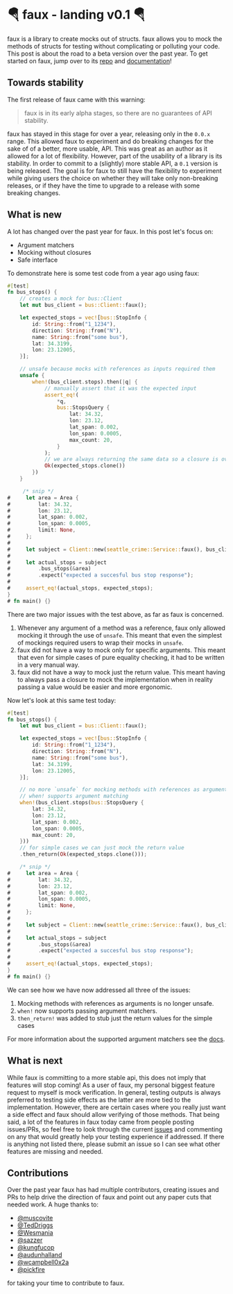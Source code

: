 # 🪂 faux - landing v0.1 🪂

faux is a library to create mocks out of structs. faux allows you to
mock the methods of structs for testing without complicating or
polluting your code. This post is about the road to a beta version
over the past year. To get started on faux, jump over to its
[repo](https://github.com/nrxus/faux/) and
[documentation](https://docs.rs/faux/)!

## Towards stability

The first release of faux came with this warning:

> faux is in its early alpha stages, so there are no guarantees of API
> stability.

faux has stayed in this stage for over a year, releasing only in the
`0.0.x` range. This allowed faux to experiment and do breaking changes
for the sake of of a better, more usable, API. This was great as an
author as it allowed for a lot of flexibility. However, part of the
usability of a library is its stability. In order to commit to a
(slightly) more stable API, a `0.1` version is being released. The
goal is for faux to still have the flexibility to experiment while
giving users the choice on whether they will take only non-breaking
releases, or if they have the time to upgrade to a release with some
breaking changes.

## What is new

A lot has changed over the past year for faux. In this post let's focus on:

* Argument matchers
* Mocking without closures
* Safe interface

To demonstrate here is some test code from a year ago using faux:

```rust
#[test]
fn bus_stops() {
    // creates a mock for bus::Client
    let mut bus_client = bus::Client::faux();

    let expected_stops = vec![bus::StopInfo {
        id: String::from("1_1234"),
        direction: String::from("N"),
        name: String::from("some bus"),
        lat: 34.3199,
        lon: 23.12005,
    }];

    // unsafe because mocks with references as inputs required them
    unsafe {
        when!(bus_client.stops).then(|q| {
            // manually assert that it was the expected input
            assert_eq!(
                *q,
                bus::StopsQuery {
                    lat: 34.32,
                    lon: 23.12,
                    lat_span: 0.002,
                    lon_span: 0.0005,
                    max_count: 20,
                }
            );
            // we are always returning the same data so a closure is overkill
            Ok(expected_stops.clone())
        })
    }

     /* snip */
#     let area = Area {
#         lat: 34.32,
#         lon: 23.12,
#         lat_span: 0.002,
#         lon_span: 0.0005,
#         limit: None,
#     };
#
#     let subject = Client::new(seattle_crime::Service::faux(), bus_client);
#
#     let actual_stops = subject
#         .bus_stops(&area)
#         .expect("expected a succesful bus stop response");
#
#     assert_eq!(actual_stops, expected_stops);
}
# fn main() {}
```

There are two major issues with the test above, as far as faux is
concerned.

1. Whenever any argument of a method was a reference, faux only
   allowed mocking it through the use of `unsafe`. This meant that
   even the simplest of mockings required users to wrap their mocks in
   `unsafe`.
2. faux did not have a way to mock only for specific arguments. This
   meant that even for simple cases of pure equality checking, it had
   to be written in a very manual way.
3. faux did not have a way to mock just the return value. This meant
   having to always pass a closure to mock the implementation when in
   reality passing a value would be easier and more ergonomic.

Now let's look at this same test today:


```rust
#[test]
fn bus_stops() {
    let mut bus_client = bus::Client::faux();

    let expected_stops = vec![bus::StopInfo {
        id: String::from("1_1234"),
        direction: String::from("N"),
        name: String::from("some bus"),
        lat: 34.3199,
        lon: 23.12005,
    }];

    // no more `unsafe` for mocking methods with references as arguments
    // when! supports argument matching
    when!(bus_client.stops(bus::StopsQuery {
        lat: 34.32,
        lon: 23.12,
        lat_span: 0.002,
        lon_span: 0.0005,
        max_count: 20,
    }))
    // for simple cases we can just mock the return value
    .then_return(Ok(expected_stops.clone()));

    /* snip */
#     let area = Area {
#         lat: 34.32,
#         lon: 23.12,
#         lat_span: 0.002,
#         lon_span: 0.0005,
#         limit: None,
#     };
#
#     let subject = Client::new(seattle_crime::Service::faux(), bus_client);
#
#     let actual_stops = subject
#         .bus_stops(&area)
#         .expect("expected a succesful bus stop response");
#
#     assert_eq!(actual_stops, expected_stops);
}
# fn main() {}
```

We can see how we have now addressed all three of the issues:
1. Mocking methods with references as arguments is no longer unsafe.
2. `when!` now supports passing argument matchers.
3. `then_return!` was added to stub just the return values for the
   simple cases

For more information about the supported argument matchers see the
[docs](https://docs.rs/faux/0.0.10/faux/macro.when.html).

## What is next

While faux is committing to a more stable api, this does not imply
that features will stop coming! As a user of faux, my personal biggest
feature request to myself is mock verification. In general, testing
outputs is always preferred to testing side effects as the latter are
more tied to the implementation. However, there are certain cases
where you really just want a side effect and faux should allow
verifying of those methods. That being said, a lot of the features in
faux today came from people posting issues/PRs, so feel free to look
through the current [issues](https://github.com/nrxus/faux/issues) and
commenting on any that would greatly help your testing experience if
addressed. If there is anything not listed there, please submit an
issue so I can see what other features are missing and needed.

## Contributions

Over the past year faux has had multiple contributors, creating
issues and PRs to help drive the direction of faux and point out any
paper cuts that needed work. A huge thanks to:

* [@muscovite](https://github.com/muscovite)
* [@TedDriggs](https://github.com/TedDriggs)
* [@Wesmania](https://github.com/Wesmania)
* [@sazzer](https://github.com/sazzer)
* [@kungfucop](https://github.com/kungfucop)
* [@audunhalland](https://github.com/audunhalland)
* [@wcampbell0x2a](https://github.com/wcampbell0x2a)
* [@pickfire](https://github.com/pickfire)

for taking your time to contribute to faux.
